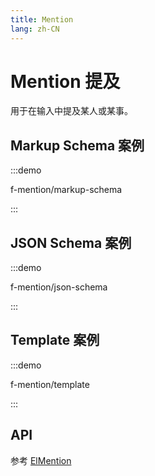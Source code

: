 ```yaml
---
title: Mention
lang: zh-CN
---
```


# Mention 提及

用于在输入中提及某人或某事。

## Markup Schema 案例

:::demo

f-mention/markup-schema

:::

## JSON Schema 案例

:::demo

f-mention/json-schema

:::

## Template 案例

:::demo

f-mention/template

:::

## API

参考 [ElMention](https://element-plus.org/zh-CN/component/mention.html)
